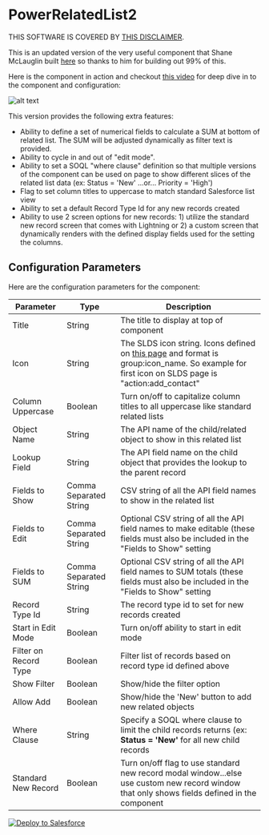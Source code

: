 # PowerRelatedList2

THIS SOFTWARE IS COVERED BY [THIS DISCLAIMER](https://raw.githubusercontent.com/thedges/Disclaimer/master/disclaimer.txt).

This is an updated version of the very useful component that Shane McLauglin built [here](https://github.com/mshanemc/PowerRelatedList) so thanks to him for building out 99% of this. 

Here is the component in action and checkout [this video](https://github.com/thedges/PowerRelatedList2/blob/master/PowerRelatedList2-Usage.mp4) for deep dive in to the component and configuration:

![alt text](https://github.com/thedges/PowerRelatedList2/blob/master/PowerRelatedList2.gif "Sample Image")

This version provides the following extra features:

* Ability to define a set of numerical fields to calculate a SUM at bottom of related list. The SUM will be adjusted dynamically as filter text is provided.
* Ability to cycle in and out of "edit mode".
* Ability to set a SOQL "where clause" definition so that multiple versions of the component can be used on page to show different slices of the related list data (ex: Status = 'New' ...or... Priority = 'High')
* Flag to set column titles to uppercase to match standard Salesforce list view 
* Ability to set a default Record Type Id for any new records created
* Ability to use 2 screen options for new records: 1) utilize the standard new record screen that comes with Lightning or 2) a custom screen that dynamically renders with the defined display fields used for the setting the columns.

## Configuration Parameters

Here are the configuration parameters for the component:

| Parameter | Type | Description |
|-----------|------|-------------|
| Title | String | The title to display at top of component |
| Icon | String | The SLDS icon string. Icons defined on [this page](https://lightningdesignsystem.com/icons/) and format is group:icon_name. So example for first icon on SLDS page is "action:add_contact" |
| Column Uppercase | Boolean | Turn on/off to capitalize column titles to all uppercase like standard related lists |
| Object Name | String | The API name of the child/related object to show in this related list|
| Lookup Field | String | The API field name on the child object that provides the lookup to the parent record |
| Fields to Show | Comma Separated String | CSV string of all the API field names to show in the related list |
| Fields to Edit | Comma Separated String | Optional CSV string of all the API field names to make editable (these fields must also be included in the "Fields to Show" setting |
| Fields to SUM | Comma Separated String | Optional CSV string of all the API field names to SUM totals (these fields must also be included in the "Fields to Show" setting |
| Record Type Id | String | The record type id to set for new records created |
| Start in Edit Mode | Boolean | Turn on/off ability to start in edit mode |
| Filter on Record Type | Boolean | Filter list of records based on record type id defined above |
| Show Filter | Boolean | Show/hide the filter option |
| Allow Add | Boolean | Show/hide the 'New' button to add new related objects |
| Where Clause | String | Specify a SOQL where clause to limit the child records returns (ex: <b>Status = 'New'</b> for all  new child records |
| Standard New Record | Boolean | Turn on/off flag to use standard new record modal window...else use custom new record window that only shows fields defined in the component |

<a href="https://githubsfdeploy.herokuapp.com">
  <img alt="Deploy to Salesforce"
       src="https://raw.githubusercontent.com/afawcett/githubsfdeploy/master/deploy.png">
</a>
